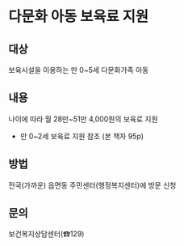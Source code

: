 # 다문화 아동 보육료 지원

## 대상
보육시설을 이용하는 만 0~5세 다문화가족 아동

## 내용
나이에 따라 월 28만~51만 4,000원의 보육료 지원
- 만 0~2세 보육료 지원 참조 (본 책자 95p)

## 방법
전국(가까운) 읍면동 주민센터(행정복지센터)에 방문 신청

## 문의
보건복지상담센터(☎129)
